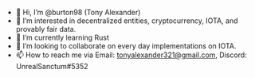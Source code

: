 - 👋 Hi, I’m @burton98 (Tony Alexander)
- 👀 I’m interested in decentralized entities, cryptocurrency, IOTA, and provably fair data.
- 🌱 I’m currently learning Rust
- 💞️ I’m looking to collaborate on every day implementations on IOTA.
- 📫 How to reach me via Email: tonyalexander321@gmail.com, Discord: UnrealSanctum#5352

<!---
burton98/burton98 is a ✨ special ✨ repository because its `README.md` (this file) appears on your GitHub profile.
You can click the Preview link to take a look at your changes.
--->
